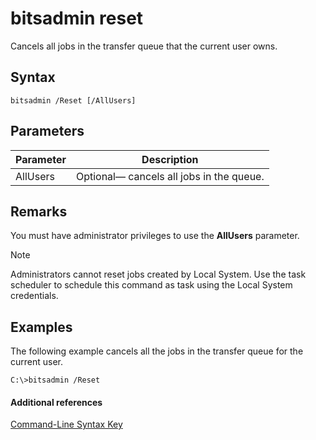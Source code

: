# bitsadmin reset



Cancels all jobs in the transfer queue that the current user owns.

## Syntax

```
bitsadmin /Reset [/AllUsers]
```

## Parameters

|Parameter|Description|
|---------|-----------|
|AllUsers|Optional— cancels all jobs in the queue.|

## Remarks

You must have administrator privileges to use the **AllUsers** parameter.

> [!NOTE]
> Administrators cannot reset jobs created by Local System. Use the task scheduler to schedule this command as task using the Local System credentials.

## <a name="BKMK_examples"></a>Examples

The following example cancels all the jobs in the transfer queue for the current user.
```
C:\>bitsadmin /Reset
```

#### Additional references

[Command-Line Syntax Key](command-line-syntax-key.md)